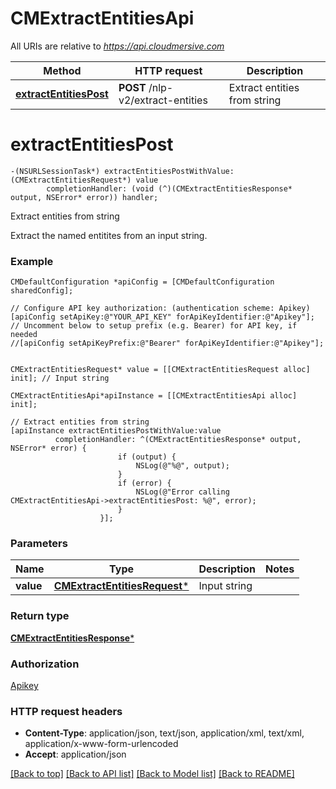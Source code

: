 # CMExtractEntitiesApi

All URIs are relative to *https://api.cloudmersive.com*

Method | HTTP request | Description
------------- | ------------- | -------------
[**extractEntitiesPost**](CMExtractEntitiesApi.md#extractentitiespost) | **POST** /nlp-v2/extract-entities | Extract entities from string


# **extractEntitiesPost**
```objc
-(NSURLSessionTask*) extractEntitiesPostWithValue: (CMExtractEntitiesRequest*) value
        completionHandler: (void (^)(CMExtractEntitiesResponse* output, NSError* error)) handler;
```

Extract entities from string

Extract the named entitites from an input string.

### Example 
```objc
CMDefaultConfiguration *apiConfig = [CMDefaultConfiguration sharedConfig];

// Configure API key authorization: (authentication scheme: Apikey)
[apiConfig setApiKey:@"YOUR_API_KEY" forApiKeyIdentifier:@"Apikey"];
// Uncomment below to setup prefix (e.g. Bearer) for API key, if needed
//[apiConfig setApiKeyPrefix:@"Bearer" forApiKeyIdentifier:@"Apikey"];


CMExtractEntitiesRequest* value = [[CMExtractEntitiesRequest alloc] init]; // Input string

CMExtractEntitiesApi*apiInstance = [[CMExtractEntitiesApi alloc] init];

// Extract entities from string
[apiInstance extractEntitiesPostWithValue:value
          completionHandler: ^(CMExtractEntitiesResponse* output, NSError* error) {
                        if (output) {
                            NSLog(@"%@", output);
                        }
                        if (error) {
                            NSLog(@"Error calling CMExtractEntitiesApi->extractEntitiesPost: %@", error);
                        }
                    }];
```

### Parameters

Name | Type | Description  | Notes
------------- | ------------- | ------------- | -------------
 **value** | [**CMExtractEntitiesRequest***](CMExtractEntitiesRequest.md)| Input string | 

### Return type

[**CMExtractEntitiesResponse***](CMExtractEntitiesResponse.md)

### Authorization

[Apikey](../README.md#Apikey)

### HTTP request headers

 - **Content-Type**: application/json, text/json, application/xml, text/xml, application/x-www-form-urlencoded
 - **Accept**: application/json

[[Back to top]](#) [[Back to API list]](../README.md#documentation-for-api-endpoints) [[Back to Model list]](../README.md#documentation-for-models) [[Back to README]](../README.md)

